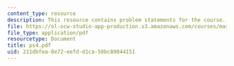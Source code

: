 ```yaml
---
content_type: resource
description: This resource contains problem statements for the course.
file: https://ol-ocw-studio-app-production.s3.amazonaws.com/courses/mas-622j-pattern-recognition-and-analysis-fall-2006/211dbfea8e72eefdd1ca50bc80044151_ps4.pdf
file_type: application/pdf
resourcetype: Document
title: ps4.pdf
uid: 211dbfea-8e72-eefd-d1ca-50bc80044151
---
```

